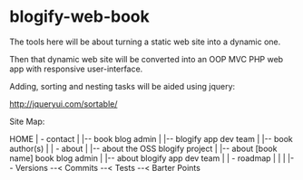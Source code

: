 blogify-web-book
================

The tools here will be about turning a static web site into a dynamic one.

Then that dynamic web site will be converted
into an OOP MVC PHP web app with responsive user-interface.

Adding, sorting and nesting tasks will be aided using jquery:

http://jqueryui.com/sortable/

Site Map:

HOME
 | - contact
 |      |-- book blog admin
 |      |-- blogify app dev team
 |      |-- book author(s)
 |
 | - about
 |      |-- about the OSS blogify project
 |      |-- about [book name] book blog admin
 |      |-- about blogify app dev team
 | 
 | - roadmap
 |      |
 |      |-- Versions --< Commits --< Tests --< Barter Points



